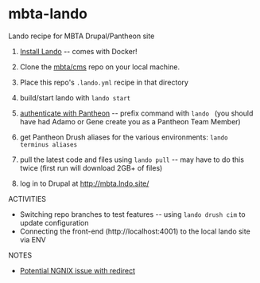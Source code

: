 # mbta-lando
Lando recipe for MBTA Drupal/Pantheon site

1. [Install Lando](https://github.com/lando/lando/releases) -- comes with Docker!
  
1. Clone the [mbta/cms](https://github.com/mbta/cms) repo on your local machine.

1. Place this repo's `.lando.yml` recipe in that directory

1. build/start lando with `lando start`

1. [authenticate with Pantheon](https://dashboard.pantheon.io/login?destination=%2Fuser#account/tokens/create/terminus/) -- prefix command with `lando ` (you should have had Adamo or Gene create you as a Pantheon Team Member)

1. get Pantheon Drush aliases for the various environments: `lando terminus aliases`

1. pull the latest code and files using `lando pull` -- may have to do this twice (first run will download 2GB+ of files)

1. log in to Drupal at http://mbta.lndo.site/

ACTIVITIES
- Switching repo branches to test features -- using `lando drush cim` to update configuration
- Connecting the front-end (http://localhost:4001) to the local lando site via ENV

NOTES
- [Potential NGNIX issue with redirect](https://github.com/mbta/wiki/blob/master/website/content/drupal.md#known-issue-with-kalabox--redirect-module)
